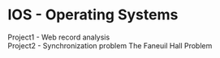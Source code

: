 # IOS - Operating Systems

Project1 - Web record analysis  
Project2 - Synchronization problem The Faneuil Hall Problem  
